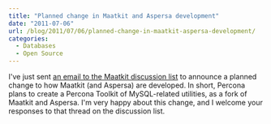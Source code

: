 ```yaml
---
title: "Planned change in Maatkit and Aspersa development"
date: "2011-07-06"
url: /blog/2011/07/06/planned-change-in-maatkit-aspersa-development/
categories:
  - Databases
  - Open Source
---
```

I've just sent [an email to the Maatkit discussion list][1] to announce a planned change to how Maatkit (and Aspersa) are developed. In short, Percona plans to create a Percona Toolkit of MySQL-related utilities, as a fork of Maatkit and Aspersa. I'm very happy about this change, and I welcome your responses to that thread on the discussion list.

 [1]: https://groups.google.com/d/topic/maatkit-discuss/JWW6QEbDoj8/discussion
